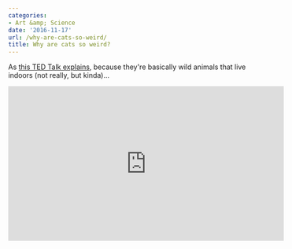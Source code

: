 ```yaml
---
categories:
- Art &amp; Science
date: '2016-11-17'
url: /why-are-cats-so-weird/
title: Why are cats so weird?
---
```


As [this TED Talk explains](https://www.youtube.com/watch?v=sI8NsYIyQ2A), because they're basically wild animals that live indoors (not really, but kinda)...

<iframe width="560" height="315" src="https://www.youtube.com/embed/sI8NsYIyQ2A?rel=0" frameborder="0" allowfullscreen></iframe>